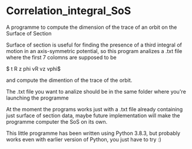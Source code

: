 # Correlation_integral_SoS
A programme to compute the dimension of the trace of an orbit on the Surface of Section

Surface of section is useful for finding the presence of a third integral of motion in an axis-symmetric potential, so this program analizes a .txt file where the first 7 colomns are supposed to be

$ t   R   z   phi   vR    vz    vphi$

and compute the dimention of the trace of the orbit.

The .txt file you want to analize should be in the same folder where you're launching the programme

At the moment the programs works just with a .txt file already containing just surface of section data, maybe future implementation will make the programme computer the SoS on its own.

This little programme has been written using Python 3.8.3, but probably works even with earlier version of Python, you just have to try :)
